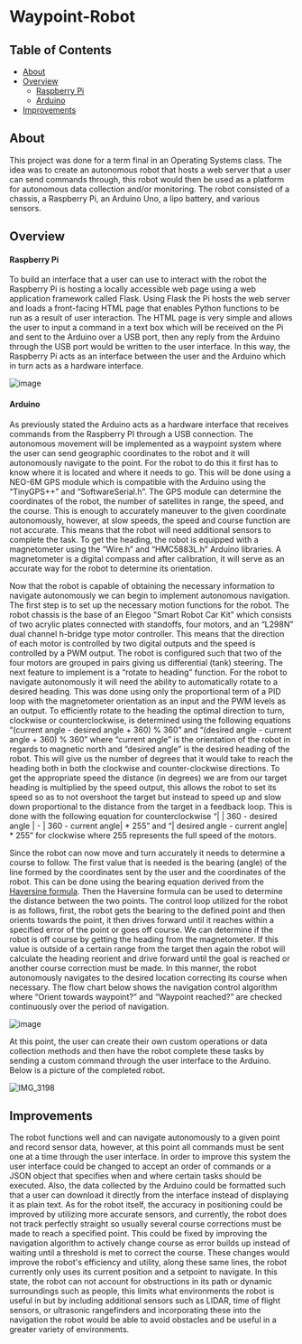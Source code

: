 # Waypoint-Robot
## Table of Contents
* [About](#About)
* [Overview](#Overview)
  * [Raspberry Pi](#Raspberry-Pi)
  * [Arduino](#Arduino)
* [Improvements](#Improvements)

## About
This project was done for a term final in an Operating Systems class. The idea was to create an autonomous robot that hosts a web server that a user can send commands through, this robot would then be used as a platform for autonomous data collection and/or monitoring. The robot consisted of a chassis, a Raspberry Pi, an Arduino Uno, a lipo battery, and various sensors.

## Overview
#### Raspberry Pi
To build an interface that a user can use to interact with the robot the Raspberry Pi is hosting a locally accessible web page using a web application framework called Flask. Using Flask the Pi hosts the web server and loads a front-facing HTML page that enables Python functions to be run as a result of user interaction. The HTML page is very simple and allows the user to input a command in a text box which will be received on the Pi and sent to the Arduino over a USB port, then any reply from the Arduino through the USB port would be written to the user interface. In this way, the Raspberry Pi acts as an interface between the user and the Arduino which in turn acts as a hardware interface.

![image](https://github.com/JoshCircenis/Waypoint-Robot/assets/98178221/32bbfd60-07f3-42b8-8f3d-222ca6bcbc0b)

#### Arduino
As previously stated the Arduino acts as a hardware interface that receives commands from the Raspberry PI through a USB connection. The autonomous movement will be implemented as a waypoint system where the user can send geographic coordinates to the robot and it will autonomously navigate to the point. For the robot to do this it first has to know where it is located and where it needs to go. This will be done using a NEO-6M GPS module which is compatible with the Arduino using the “TinyGPS++” and “SoftwareSerial.h”. The GPS module can determine the coordinates of the robot, the number of satellites in range, the speed, and the course. This is enough to accurately maneuver to the given coordinate autonomously, however, at slow speeds, the speed and course function are not accurate. This means that the robot will need additional sensors to complete the task. To get the heading, the robot is equipped with a magnetometer using the “Wire.h” and “HMC5883L.h” Arduino libraries. A magnetometer is a digital compass and after calibration, it will serve as an accurate way for the robot to determine its orientation.

Now that the robot is capable of obtaining the necessary information to navigate autonomously we can begin to implement autonomous navigation. The first step is to set up the necessary motion functions for the robot. The robot chassis is the base of an Elegoo "Smart Robot Car Kit" which consists of two acrylic plates connected with standoffs, four motors, and an “L298N” dual channel h-bridge type motor controller. This means that the direction of each motor is controlled by two digital outputs and the speed is controlled by a PWM output. The robot is configured such that two of the four motors are grouped in pairs giving us differential (tank) steering. The next feature to implement is a “rotate to heading” function. For the robot to navigate autonomously it will need the ability to automatically rotate to a desired heading. This was done using only the proportional term of a PID loop with the magnetometer orientation as an input and the PWM levels as an output. To efficiently rotate to the heading the optimal direction to turn, clockwise or counterclockwise, is determined using the following equations “(current angle - desired angle + 360) % 360” and “(desired angle - current angle + 360) % 360” where “current angle” is the orientation of the robot in regards to magnetic north and “desired angle” is the desired heading of the robot. This will give us the number of degrees that it would take to reach the heading both in both the clockwise and counter-clockwise directions. To get the appropriate speed the distance (in degrees) we are from our target heading is multiplied by the speed output, this allows the robot to set its speed so as to not overshoot the target but instead to speed up and slow down proportional to the distance from the target in a feedback loop. This is done with the following equation for counterclockwise
“| | 360 - desired angle | - | 360 - current angle| * 255” and “| desired angle - current angle| * 255” for clockwise where 255 represents the full speed of the motors.

Since the robot can now move and turn accurately it needs to determine a course to follow. The first value that is needed is the bearing (angle) of the line formed by the coordinates sent by the user and the coordinates of the robot. This can be done using the bearing equation derived from the [Haversine formula](https://en.wikipedia.org/wiki/Haversine_formula). Then the Haversine formula can be used to determine the distance between the two points. The control loop utilized for the robot is as follows, first, the robot gets the bearing to the defined point and then orients towards the point, it then drives forward until it reaches within a specified error of the point or goes off course. We can determine if the robot is off course by getting the heading from the magnetometer. If this value is outside of a certain range from the target then again the robot will calculate the heading reorient and drive forward until the goal is reached or another course correction must be made. In this manner, the robot autonomously navigates to the desired location correcting its course when necessary. The flow chart below shows the navigation control algorithm where “Orient towards waypoint?” and “Waypoint reached?” are checked continuously over the period of navigation.

![image](https://github.com/JoshCircenis/Waypoint-Robot/assets/98178221/eca6abab-dbfb-4580-bc60-388581380987)

At this point, the user can create their own custom operations or data collection methods and then have the robot complete these tasks by sending a custom command through the user interface to the Arduino. Below is a picture of the completed robot.

![IMG_3198](https://github.com/JoshCircenis/Waypoint-Robot/assets/98178221/afdd4004-9973-40de-89e4-5ce28f5457f6)

## Improvements
The robot functions well and can navigate autonomously to a given point and record sensor data, however, at this point all commands must be sent one at a time through the user interface. In order to improve this system the user interface could be changed to accept an order of commands or a JSON object that specifies when and where certain tasks should be executed. Also, the data collected by the Arduino could be formatted such that a user can download it directly from the interface instead of displaying it as plain text. As for the robot itself, the accuracy in positioning could be improved by utilizing more accurate sensors, and currently, the robot does not track perfectly straight so usually several course corrections must be made to reach a specified point. This could be fixed by improving the navigation algorithm to actively change course as error builds up instead of waiting until a threshold is met to correct the course. These changes would improve the robot's efficiency and utility, along these same lines, the robot currently only uses its current position and a setpoint to navigate. In this state, the robot can not account for obstructions in its path or dynamic surroundings such as people, this limits what environments the robot is useful in but by including additional sensors such as LIDAR, time of flight sensors, or ultrasonic rangefinders and incorporating these into the navigation the robot would be able to avoid obstacles and be useful in a greater variety of environments.
